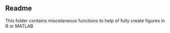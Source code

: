## Readme

This folder contains miscelaneous functions to help of fully create figures in R or MATLAB

